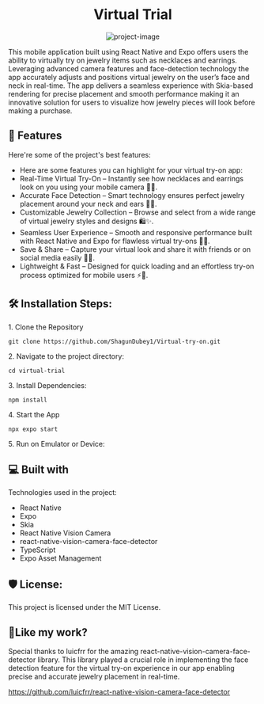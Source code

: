 <h1 align="center" id="title">Virtual Trial</h1>

<p align="center"><img src="https://socialify.git.ci/ShagunDubey1/Virtual-try-on/image?description=1&amp;descriptionEditable=%E2%9C%A8%20Try%20on%20stunning%20jewelry%20virtually%20with%20ease%20%E2%80%93%20necklaces%20and%20earrings%2C%20all%20at%20your%20fingertips!%20%F0%9F%93%B1%F0%9F%92%8E&amp;font=Rokkitt&amp;forks=1&amp;issues=1&amp;language=1&amp;name=1&amp;owner=1&amp;pattern=Floating%20Cogs&amp;pulls=1&amp;stargazers=1&amp;theme=Dark" alt="project-image"></p>

<p id="description">This mobile application built using React Native and Expo offers users the ability to virtually try on jewelry items such as necklaces and earrings. Leveraging advanced camera features and face-detection technology the app accurately adjusts and positions virtual jewelry on the user’s face and neck in real-time. The app delivers a seamless experience with Skia-based rendering for precise placement and smooth performance making it an innovative solution for users to visualize how jewelry pieces will look before making a purchase.</p>

  
  
<h2>🧐 Features</h2>

Here're some of the project's best features:

*   Here are some features you can highlight for your virtual try-on app:
*   Real-Time Virtual Try-On – Instantly see how necklaces and earrings look on you using your mobile camera 📸💍.
*   Accurate Face Detection – Smart technology ensures perfect jewelry placement around your neck and ears 🎯💎.
*   Customizable Jewelry Collection – Browse and select from a wide range of virtual jewelry styles and designs 🛍️✨.
*   Seamless User Experience – Smooth and responsive performance built with React Native and Expo for flawless virtual try-ons 🚀📱.
*   Save & Share – Capture your virtual look and share it with friends or on social media easily 📸👗.
*   Lightweight & Fast – Designed for quick loading and an effortless try-on process optimized for mobile users ⚡📲.

<h2>🛠️ Installation Steps:</h2>

<p>1. Clone the Repository</p>

```
git clone https://github.com/ShagunDubey1/Virtual-try-on.git
```

<p>2. Navigate to the project directory:</p>

```
cd virtual-trial
```

<p>3. Install Dependencies:</p>

```
npm install
```

<p>4. Start the App</p>

```
npx expo start
```

<p>5. Run on Emulator or Device:</p>

  
  
<h2>💻 Built with</h2>

Technologies used in the project:

*   React Native
*   Expo
*   Skia
*   React Native Vision Camera
*   react-native-vision-camera-face-detector
*   TypeScript
*   Expo Asset Management

<h2>🛡️ License:</h2>

This project is licensed under the MIT License.

<h2>💖Like my work?</h2>

Special thanks to luicfrr for the amazing react-native-vision-camera-face-detector library. This library played a crucial role in implementing the face detection feature for the virtual try-on experience in our app enabling precise and accurate jewelry placement in real-time.<p>https://github.com/luicfrr/react-native-vision-camera-face-detector</p>
